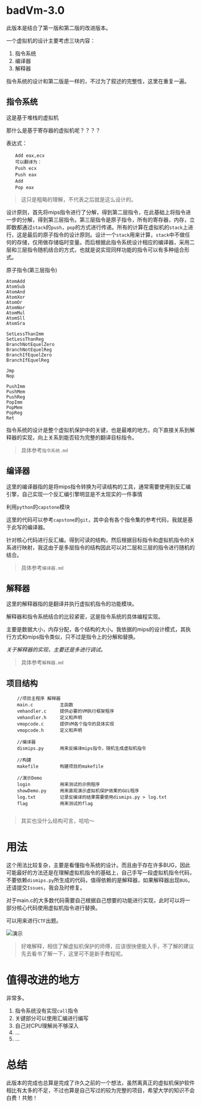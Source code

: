 # badVm-3.0

此版本是结合了第一版和第二版的改进版本。

一个虚拟机的设计主要考虑三块内容：

1. 指令系统
2. 编译器
3. 解释器

指令系统的设计和第二版是一样的，不过为了叙述的完整性，这里在重复一遍。

## 指令系统

这是基于堆栈的虚拟机

那什么是基于寄存器的虚拟机呢？？？？

表达式：

```
　　Add eax,ecx
　　可以翻译为：
　　Push ecx
　　Push eax
　　Add
　　Pop eax
```
>这只是粗略的理解，不代表之后就是这么设计的。

设计原则，首先将mips指令进行了分解，得到第二层指令，在此基础上将指令进一步的分解，得到第三层指令。第三层指令是原子指令，所有的寄存器，内存，立即数都通过`stack`的`push`，`pop`的方式进行传递。所有的计算在虚拟机的`stack`上进行，这是最后的原子指令的设计原则。设计一个`stack`用来计算，`stack`中不做任何的存储，仅用做存储临时变量。而后根据此指令系统设计相应的编译器，采用二层和三层指令随机结合的方式，也就是说实现同样功能的指令可以有多种组合形式。

原子指令(第三层指令)

```
AtomAdd
AtomSub
AtomAnd
AtomXor
AtomOr 
AtomNor
AtomMul
AtomSll
AtomSra

SetLessThanImm
SetLessThanReg
BranchNotEquelZero
BranchNotEquelReg
BranchIfEquelZero
BranchIfEquelReg

Jmp
Nop

PushImm
PushMem
PushReg
PopImm
PopMem
PopReg
Ret
```

指令系统的设计是整个虚拟机保护中的关键，也是最难的地方。向下直接关系到解释器的实现，向上关系到能否较为完整的翻译目标指令。

>具体参考`指令系统.md`

## 编译器

这里的编译器指的是将mips指令转换为可读结构的工具，通常需要使用到反汇编引擎，自己实现一个反汇编引擎明显是不太现实的一件事情

利用`python`的`capstone`模块

这里的代码可以参考`capstone`的`git`，其中会有各个指令集的参考代码，我就是基于此写的编译器。

针对核心代码进行反汇编。得到可读的结构，然后根据目标指令和虚拟机指令的关系进行映射，我这由于是多层指令的结构因此可以对二层和三层的指令进行随机的结合。

>具体参考`编译器.md`

## 解释器

这里的解释器指的是翻译并执行虚拟机指令的功能模块。

解释器和指令系统结合的比较紧密，这是指令系统的具体编程实现。

主要是数据大小，内存分配，各个结构的大小。我依据的mips的设计模式，其执行方式和mips指令类似，只不过是指令上的分解和替换。

*关于解释器的实现，主要还是多进行调试。*

>具体参考`解释器.md`

## 项目结构

```
	//项目主程序 解释器
	main.c			主函数
	vmhandler.c		提供必要的VM执行框架程序
	vmhandler.h		定义和声明
	vmopcode.c		提供VM各个指令的具体实现
	vmopcode.h		定义和声明
	
	//编译器
	dismips.py		用来反编译mips指令，随机生成虚拟机指令
	
	//构建
	makefile		构建项目的makefile
	
	//演示Demo
	login			用来测试的示例程序
	showDemo.py		用来直观演示虚拟机保护效果的GUi程序
	log.txt			记录反编译的结果需要使用dismips.py > log.txt
	flag			用来测试的flag
	
```

>其实也没什么结构可言，哈哈～

# 用法

这个用法比较复杂，主要是看懂指令系统的设计。而且由于存在许多BUG，因此可能最好的方法还是在理解虚拟机指令的基础上，自己手写一段虚拟机指令代码，不要依赖`dismips.py`所生成的代码，值得依赖的是解释器，如果解释器出现`BUG`，还请提交`Issues`，我会及时修复。

对于main.c的大多数代码需要自己根据自己想要的功能进行实现，此时可以将一部分核心代码使用虚拟机指令进行替换。

可以用来进行`CTF`出题。

![演示]()

>好难解释，相信了解虚拟机保护的师傅，应该很快便能入手，不了解的建议先去看书了解一下，这里可不是新手教程呢。

# 值得改进的地方

非常多。

1. 指令系统没有实现`call`指令
2. 关键部分可以使用汇编进行编写
3. 自己对CPU理解尚不够深入
4. ...
5. ...

# 总结

此版本的完成也总算是完成了许久之前的一个想法，虽然离真正的虚拟机保护软件相比有太多的不足，不过也算是自己写过的较为完整的项目，希望大学的知识不会白费！共勉！

